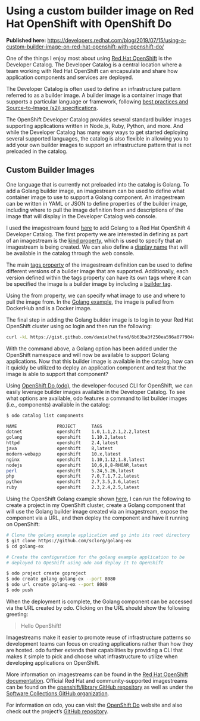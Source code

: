 # Using a custom builder image on Red Hat OpenShift with OpenShift Do

**Published here:** https://developers.redhat.com/blog/2019/07/15/using-a-custom-builder-image-on-red-hat-openshift-with-openshift-do/

One of the things I enjoy most about using [Red Hat OpenShift](https://developers.redhat.com/openshift/) is the Developer Catalog. The Developer Catalog is a central location where a team working with Red Hat OpenShift can encapsulate and share how application components and services are deployed.

The Developer Catalog is often used to define an infrastructure pattern referred to as a builder image. A builder image is a container image that supports a particular language or framework, following [best practices and Source-to-Image (s2i) specifications](https://docs.openshift.com/container-platform/4.1/openshift_images/create-images.html?extIdCarryOver=true&sc_cid=701f2000001OH7EAAW).

The OpenShift Developer Catalog provides several standard builder images supporting applications written in Node.js, Ruby, Python, and more. And while the Developer Catalog has many easy ways to get started deploying several supported languages, the catalog is also flexible in allowing you to add your own builder images to support an infrastructure pattern that is not preloaded in the catalog.

## Custom Builder Images

One language that is currently not preloaded into the catalog is Golang. To add a Golang builder image, an imagestream can be used to define what container image to use to support a Golang component. An imagestream can be written in YAML or JSON to define properties of the builder image, including where to pull the image definition from and descriptions of the image that will display in the Developer Catalog web console.

I used the imagestream found [here](https://gist.github.com/danielhelfand/6b63ba3f250ea596a077904d43abaf62#file-centos7-go-1-10-2-imagestream) to add Golang to a Red Hat OpenShift 4 Developer Catalog. The first property we are interested in defining as part of an imagestream is the [kind property](https://gist.github.com/danielhelfand/6b63ba3f250ea596a077904d43abaf62#file-centos7-go-1-10-2-imagestream-L3), which is used to specify that an imagestream is being created. We can also define a [display name](https://gist.github.com/danielhelfand/6b63ba3f250ea596a077904d43abaf62#file-centos7-go-1-10-2-imagestream-L6) that will be available in the catalog through the web console.

The main [tags property](https://gist.github.com/danielhelfand/6b63ba3f250ea596a077904d43abaf62#file-centos7-go-1-10-2-imagestream-L11) of the imagestream definition can be used to define different versions of a builder image that are supported. Additionally, each version defined within the tags property can have its own tags where it can be specified the image is a builder image by including a [builder tag](https://gist.github.com/danielhelfand/6b63ba3f250ea596a077904d43abaf62#file-centos7-go-1-10-2-imagestream-L21).

Using the from property, we can specify what image to use and where to pull the image from. In the [Golang example](https://gist.github.com/danielhelfand/6b63ba3f250ea596a077904d43abaf62#file-centos7-go-1-10-2-imagestream-L44), the image is pulled from DockerHub and is a Docker image.

The final step in adding the Golang builder image is to log in to your Red Hat OpenShift cluster using oc login and then run the following:

```bash
curl -kL https://gist.github.com/danielhelfand/6b63ba3f250ea596a077904d43abaf62/raw 2> /dev/null | oc apply -n openshift --as system:admin -f -
```

With the command above, a Golang option has been added under the OpenShift namespace and will now be available to support Golang applications. Now that this builder image is available in the catalog, how can it quickly be utilized to deploy an application component and test that the image is able to support that component?

Using [OpenShift Do (odo)](https://developers.redhat.com/blog/2019/05/03/announcing-odo-developer-focused-cli-for-red-hat-openshift/), the developer-focused CLI for OpenShift, we can easily leverage builder images available in the Developer Catalog. To see what options are available, odo features a command to list builder images (i.e., components) available in the catalog:

```bash
$ odo catalog list components

NAME               PROJECT      TAGS
dotnet             openshift    1.0,1.1,2.1,2.2,latest
golang             openshift    1.10.2,latest
httpd              openshift    2.4,latest
java               openshift    8,latest
modern-webapp      openshift    10.x,latest
nginx              openshift    1.10,1.12,1.8,latest
nodejs             openshift    10,6,8,8-RHOAR,latest
perl               openshift    5.24,5.26,latest
php                openshift    7.0,7.1,7.2,latest
python             openshift    2.7,3.5,3.6,latest
ruby               openshift    2.3,2.4,2.5,latest
```

Using the OpenShift Golang example shown [here](https://github.com/sclorg/golang-ex), I can run the following to create a project in my OpenShift cluster, create a Golang component that will use the Golang builder image created via an imagestream, expose the component via a URL, and then deploy the component and have it running on OpenShift:

```bash
# Clone the golang example application and go into its root directory
$ git clone https://github.com/sclorg/golang-ex
$ cd golang-ex

# Create the configuration for the golang example application to be
# deployed to OpeShift using odo and deploy it to OpenShift

$ odo project create goproject
$ odo create golang golang-ex --port 8080
$ odo url create golang-ex --port 8080
$ odo push
```

When the deployment is complete, the Golang component can be accessed via the URL created by odo. Clicking on the URL should show the following greeting:

>Hello OpenShift!

Imagestreams make it easier to promote reuse of infrastructure patterns so development teams can focus on creating applications rather than how they are hosted. odo further extends their capabilities by providing a CLI that makes it simple to pick and choose what infrastructure to utilize when developing applications on OpenShift.

More information on imagestreams can be found in the [Red Hat OpenShift documentation](https://docs.openshift.com/container-platform/4.1/openshift_images/images-understand.html#images-imagestream-use_images-understand?extIdCarryOver=true&sc_cid=701f2000001OH7EAAW). Official Red Hat and community-supported imagestreams can be found on the [openshift/library GitHub repository](https://github.com/openshift/library/tree/master/community) as well as under the [Software Collections GitHub organization](https://github.com/sclorg).

For information on odo, you can visit the [OpenShift Do](https://openshiftdo.org/) website and also check out the project’s [GitHub repository](https://github.com/openshift/odo).
